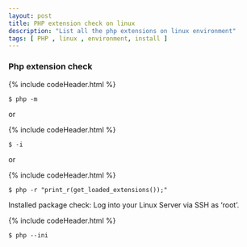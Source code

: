 ```yaml
---
layout: post
title: PHP extension check on linux 
description: "List all the php extensions on linux environment"
tags: [ PHP , linux , environment, install ]
---
```


### Php extension check

{% include codeHeader.html %}
```
$ php -m
```

or 

{% include codeHeader.html %}
```
$ -i
```
or

{% include codeHeader.html %}
```
$ php -r "print_r(get_loaded_extensions());"
```

Installed package check:
Log into your Linux Server via SSH as ‘root’.

{% include codeHeader.html %}
```
$ php --ini
```
